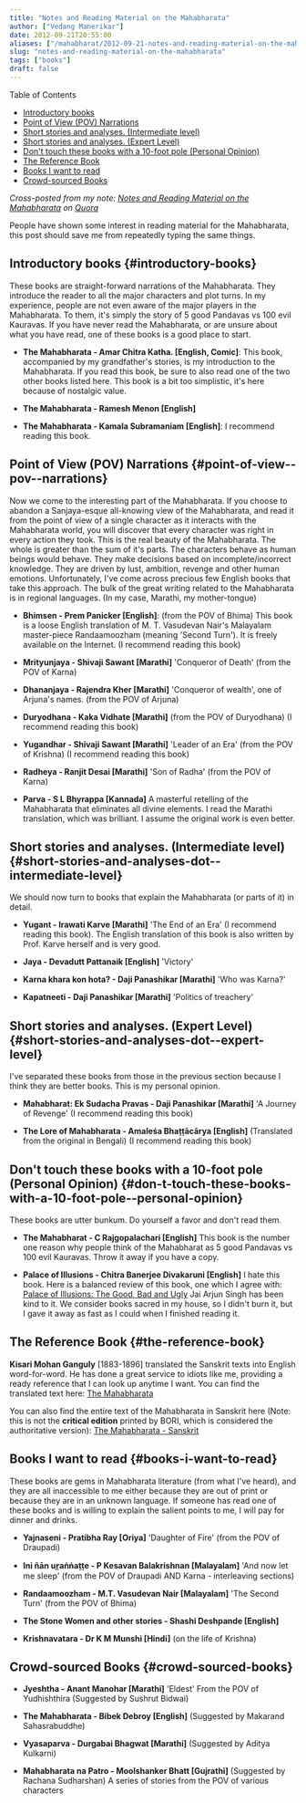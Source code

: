 ```yaml
---
title: "Notes and Reading Material on the Mahabharata"
author: ["Vedang Manerikar"]
date: 2012-09-21T20:55:00
aliases: ["/mahabharat/2012-09-21-notes-and-reading-material-on-the-mahabharata/"]
slug: "notes-and-reading-material-on-the-mahabharata"
tags: ["books"]
draft: false
---
```


<div class="ox-hugo-toc toc">

<div class="heading">Table of Contents</div>

- [Introductory books](#introductory-books)
- [Point of View (POV) Narrations](#point-of-view--pov--narrations)
- [Short stories and analyses. (Intermediate level)](#short-stories-and-analyses-dot--intermediate-level)
- [Short stories and analyses. (Expert Level)](#short-stories-and-analyses-dot--expert-level)
- [Don't touch these books with a 10-foot pole (Personal Opinion)](#don-t-touch-these-books-with-a-10-foot-pole--personal-opinion)
- [The Reference Book](#the-reference-book)
- [Books I want to read](#books-i-want-to-read)
- [Crowd-sourced Books](#crowd-sourced-books)

</div>
<!--endtoc-->

_Cross-posted from my note: [Notes and Reading Material on the Mahabharata](http://www.quora.com/Vedang-Manerikar/The-Mahabharata/Notes-and-Reading-material-on-the-Mahabharata) on [Quora](http://quora.com)_

People have shown some interest in reading material for the Mahabharata, this post should save me from repeatedly typing the same things.

<!--more-->


## Introductory books {#introductory-books}

These books are straight-forward narrations of the Mahabharata. They introduce the reader to all the major characters and plot turns. In my experience, people are not even aware of the major players in the Mahabharata. To them, it's simply the story of 5 good Pandavas vs 100 evil Kauravas. If you have never read the Mahabharata, or are unsure about what you have read, one of these books is a good place to start.

-   **The Mahabharata - Amar Chitra Katha. [English, Comic]**: This book, accompanied by my grandfather's stories, is my introduction to the Mahabharata. If you read this book, be sure to also read one of the two other books listed here. This book is a bit too simplistic, it's here because of nostalgic value.

-   **The Mahabharata - Ramesh Menon [English]**

-   **The Mahabharata - Kamala Subramaniam [English]**: I recommend reading this book.


## Point of View (POV) Narrations {#point-of-view--pov--narrations}

Now we come to the interesting part of the Mahabharata. If you choose to abandon a Sanjaya-esque all-knowing view of the Mahabharata, and read it from the point of view of a single character as it interacts with the Mahabharata world, you will discover that every character was right in every action they took. This is the real beauty of the Mahabharata. The whole is greater than the sum of it's parts. The characters behave as human beings would behave. They make decisions based on incomplete/incorrect knowledge. They are driven by lust, ambition, revenge and other human emotions. Unfortunately, I've come across precious few English books that take this approach. The bulk of the great writing related to the Mahabharata is in regional languages. (In my case, Marathi, my mother-tongue)

-   **Bhimsen - Prem Panicker [English]**: (from the POV of Bhima) This book is a loose English translation of M. T. Vasudevan Nair's Malayalam master-piece Randaamoozham (meaning 'Second Turn'). It is freely available on the Internet. (I recommend reading this book)

-   **Mrityunjaya - Shivaji Sawant [Marathi]** 'Conqueror of Death' (from the POV of Karna)

-   **Dhananjaya - Rajendra Kher [Marathi]** 'Conqueror of wealth', one of Arjuna's names. (from the POV of Arjuna)

-   **Duryodhana - Kaka Vidhate [Marathi]** (from the POV of Duryodhana) (I recommend reading this book)

-   **Yugandhar - Shivaji Sawant [Marathi]** 'Leader of an Era' (from the POV of Krishna) (I recommend reading this book)

-   **Radheya - Ranjit Desai [Marathi]** 'Son of Radha' (from the POV of Karna)

-   **Parva - S L Bhyrappa [Kannada]** A masterful retelling of the Mahabharata that eliminates all divine elements. I read the Marathi translation, which was brilliant. I assume the original work is even better.


## Short stories and analyses. (Intermediate level) {#short-stories-and-analyses-dot--intermediate-level}

We should now turn to books that explain the Mahabharata (or parts of it) in detail.

-   **Yugant - Irawati Karve [Marathi]** 'The End of an Era' (I recommend reading this book). The English translation of this book is also written by Prof. Karve herself and is very good.

-   **Jaya - Devadutt Pattanaik [English]** 'Victory'

-   **Karna khara kon hota? - Daji Panashikar [Marathi]** 'Who was Karna?'

-   **Kapatneeti - Daji Panashikar [Marathi]** 'Politics of treachery'


## Short stories and analyses. (Expert Level) {#short-stories-and-analyses-dot--expert-level}

I've separated these books from those in the previous section because I think they are better books. This is my personal opinion.

-   **Mahabharat: Ek Sudacha Pravas - Daji Panashikar [Marathi]** 'A Journey of Revenge' (I recommend reading this book)

-   **The Lore of Mahabharata - Amaleśa Bhaṭṭācārya [English]** (Translated from the original in Bengali) (I recommend reading this book)


## Don't touch these books with a 10-foot pole (Personal Opinion) {#don-t-touch-these-books-with-a-10-foot-pole--personal-opinion}

These books are utter bunkum. Do yourself a favor and don't read them.

-   **The Mahabharat - C Rajgopalachari [English]** This book is the number one reason why people think of the Mahabharat as 5 good Pandavas vs 100 evil Kauravas. Throw it away if you have a copy.

-   **Palace of Illusions - Chitra Banerjee Divakaruni [English]** I hate this book. Here is a balanced review of this book, one which I agree with: [Palace of Illusions: The Good, Bad and Ugly](http://jaiarjun.blogspot.in/2008/04/palace-of-illusions-good-bad-and.html) Jai Arjun Singh has been kind to it. We consider books sacred in my house, so I didn't burn it, but I gave it away as fast as I could when I finished reading it.


## The Reference Book {#the-reference-book}

**Kisari Mohan Ganguly** [1883-1896] translated the Sanskrit texts into English word-for-word. He has done a great service to idiots like me, providing a ready reference that I can look up anytime I want. You can find the translated text here: [The Mahabharata](http://www.sacred-texts.com/hin/maha/mahatxt.zip)

You can also find the entire text of the Mahabharata in Sanskrit here (Note: this is not the **critical edition** printed by BORI, which is considered the authoritative version): [The Mahabharata - Sanskrit](http://www.sacred-texts.com/hin/mbs/index.htm)


## Books I want to read {#books-i-want-to-read}

These books are gems in Mahabharata literature (from what I've heard), and they are all inaccessible to me either because they are out of print or because they are in an unknown language. If someone has read one of these books and is willing to explain the salient points to me, I will pay for dinner and drinks.

-   **Yajnaseni - Pratibha Ray [Oriya]** 'Daughter of Fire' (from the POV of Draupadi)

-   **Ini ñān ur̲aṅṅaṭṭe - P Kesavan Balakrishnan [Malayalam]** 'And now let me sleep' (from the POV of Draupadi AND Karna - interleaving sections)

-   **Randaamoozham - M.T. Vasudevan Nair [Malayalam]** 'The Second Turn' (from the POV of Bhima)

-   **The Stone Women and other stories - Shashi Deshpande [English]**

-   **Krishnavatara - Dr K M Munshi [Hindi]** (on the life of Krishna)


## Crowd-sourced Books {#crowd-sourced-books}

-   **Jyeshtha - Anant Manohar [Marathi]** 'Eldest' From the POV of Yudhishthira (Suggested by Sushrut Bidwai)

-   **The Mahabharata - Bibek Debroy [English]** (Suggested by Makarand Sahasrabuddhe)

-   **Vyasaparva - Durgabai Bhagwat [Marathi]** (Suggested by Aditya Kulkarni)

-   **Mahabharata na Patro - Moolshanker Bhatt [Gujrathi]** (Suggested by Rachana Sudharshan) A series of stories from the POV of various characters
